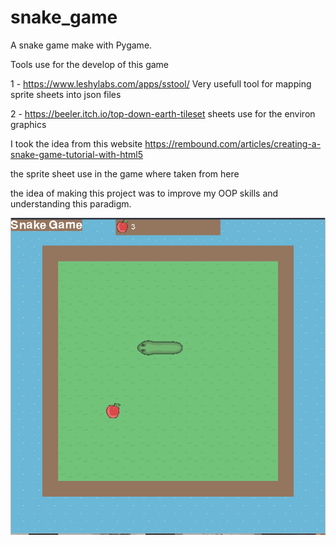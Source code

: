 # snake_game
A snake game make with Pygame.

Tools use for the develop of this game

1 - https://www.leshylabs.com/apps/sstool/
    Very usefull tool for mapping sprite sheets into json files
    
2 - https://beeler.itch.io/top-down-earth-tileset
    sheets use for the environ graphics
    
I took the idea from this website https://rembound.com/articles/creating-a-snake-game-tutorial-with-html5

the sprite sheet use in the game  where taken from here

the idea of making this project was to improve my OOP skills and understanding this paradigm.


![alt text](https://github.com/Sentineldev/snake_game/blob/main/assets/game_preview.png?raw=true)
